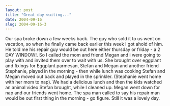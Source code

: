 ```yaml
---
layout: post
title: "Great day waiting..."
date: 2004-09-16
slug: 2004-09-16-3
---
```


Our spa broke down a few weeks back.  The guy who sold it to us went on vacation, so when he finally came back earlier this week I got ahold of him.  He told me his repair guy would be out here either thursday or friday - a 2 DAY WINDOW!.  So I called the mom  and friend Megan and i were going to play with and invited them over to wait with us.  She brought over eggplant and fixings for Eggplant parmesan, Stefan and Megan and another friend Stephanie, played in the morning - then while lunch was cooking Stefan and Megan moved out back and played in the sprinkler.  (Stephanie went home with her mom to nap).  We had a delicious lunch and  then the kids watched an animal video Stefan brought, while I cleaned up.   Megan went down for nap and our friends went home.  The spa man called to say his repair man would be out first thing in the morning  - go figure.  Still it was a lovely day.





